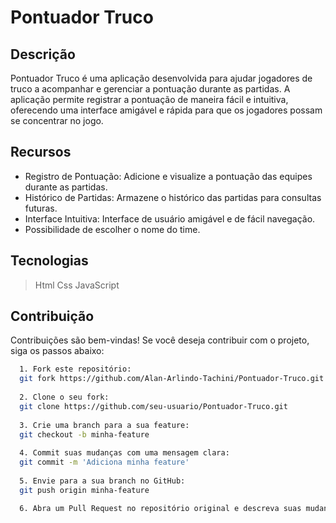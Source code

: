 
# Pontuador Truco

## Descrição

Pontuador Truco é uma aplicação desenvolvida para ajudar jogadores de truco a acompanhar e gerenciar a pontuação durante as partidas. A aplicação permite registrar a pontuação de maneira fácil e intuitiva, oferecendo uma interface amigável e rápida para que os jogadores possam se concentrar no jogo.

## Recursos
* Registro de Pontuação: Adicione e visualize a pontuação das equipes durante as partidas.
* Histórico de Partidas: Armazene o histórico das partidas para consultas futuras.
* Interface Intuitiva: Interface de usuário amigável e de fácil navegação.
* Possibilidade de escolher o nome do time.

## Tecnologias

> Html
> Css
> JavaScript

## Contribuição
Contribuições são bem-vindas! Se você deseja contribuir com o projeto, siga os passos abaixo:
```bash
  1. Fork este repositório:
  git fork https://github.com/Alan-Arlindo-Tachini/Pontuador-Truco.git
  
  2. Clone o seu fork:
  git clone https://github.com/seu-usuario/Pontuador-Truco.git
  
  3. Crie uma branch para a sua feature:
  git checkout -b minha-feature
  
  4. Commit suas mudanças com uma mensagem clara:
  git commit -m 'Adiciona minha feature'
  
  5. Envie para a sua branch no GitHub:
  git push origin minha-feature

  6. Abra um Pull Request no repositório original e descreva suas mudanças detalhadamente. Inclua capturas de tela, se necessário, e referência a quaisquer issues que estão sendo resolvidas.
